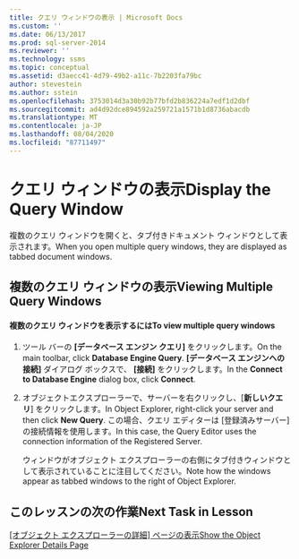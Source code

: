 ```yaml
---
title: クエリ ウィンドウの表示 | Microsoft Docs
ms.custom: ''
ms.date: 06/13/2017
ms.prod: sql-server-2014
ms.reviewer: ''
ms.technology: ssms
ms.topic: conceptual
ms.assetid: d3aecc41-4d79-49b2-a11c-7b2203fa79bc
author: stevestein
ms.author: sstein
ms.openlocfilehash: 3753014d3a30b92b77bfd2b836224a7edf1d2dbf
ms.sourcegitcommit: ad4d92dce894592a259721a1571b1d8736abacdb
ms.translationtype: MT
ms.contentlocale: ja-JP
ms.lasthandoff: 08/04/2020
ms.locfileid: "87711497"
---
```

# <a name="display-the-query-window"></a><span data-ttu-id="94436-102">クエリ ウィンドウの表示</span><span class="sxs-lookup"><span data-stu-id="94436-102">Display the Query Window</span></span>
  <span data-ttu-id="94436-103">複数のクエリ ウィンドウを開くと、タブ付きドキュメント ウィンドウとして表示されます。</span><span class="sxs-lookup"><span data-stu-id="94436-103">When you open multiple query windows, they are displayed as tabbed document windows.</span></span>  
  
## <a name="viewing-multiple-query-windows"></a><span data-ttu-id="94436-104">複数のクエリ ウィンドウの表示</span><span class="sxs-lookup"><span data-stu-id="94436-104">Viewing Multiple Query Windows</span></span>  
  
#### <a name="to-view-multiple-query-windows"></a><span data-ttu-id="94436-105">複数のクエリ ウィンドウを表示するには</span><span class="sxs-lookup"><span data-stu-id="94436-105">To view multiple query windows</span></span>  
  
1.  <span data-ttu-id="94436-106">ツール バーの **[データベース エンジン クエリ]** をクリックします。</span><span class="sxs-lookup"><span data-stu-id="94436-106">On the main toolbar, click **Database Engine Query**.</span></span> <span data-ttu-id="94436-107">**[データベース エンジンへの接続]** ダイアログ ボックスで、 **[接続]** をクリックします。</span><span class="sxs-lookup"><span data-stu-id="94436-107">In the **Connect to Database Engine** dialog box, click **Connect**.</span></span>  
  
2.  <span data-ttu-id="94436-108">オブジェクトエクスプローラーで、サーバーを右クリックし、[**新しいクエリ**] をクリックします。</span><span class="sxs-lookup"><span data-stu-id="94436-108">In Object Explorer, right-click your server and then click **New Query**.</span></span> <span data-ttu-id="94436-109">この場合、クエリ エディターは [登録済みサーバー] の接続情報を使用します。</span><span class="sxs-lookup"><span data-stu-id="94436-109">In this case, the Query Editor uses the connection information of the Registered Server.</span></span>  
  
     <span data-ttu-id="94436-110">ウィンドウがオブジェクト エクスプローラーの右側にタブ付きウィンドウとして表示されていることに注目してください。</span><span class="sxs-lookup"><span data-stu-id="94436-110">Note how the windows appear as tabbed windows to the right of Object Explorer.</span></span>  
  
## <a name="next-task-in-lesson"></a><span data-ttu-id="94436-111">このレッスンの次の作業</span><span class="sxs-lookup"><span data-stu-id="94436-111">Next Task in Lesson</span></span>  
 <span data-ttu-id="94436-112">[[オブジェクト エクスプローラーの詳細] ページの表示](lesson-1-5-show-the-object-explorer-details-page.md)</span><span class="sxs-lookup"><span data-stu-id="94436-112">[Show the Object Explorer Details Page](lesson-1-5-show-the-object-explorer-details-page.md)</span></span>  
  
  
